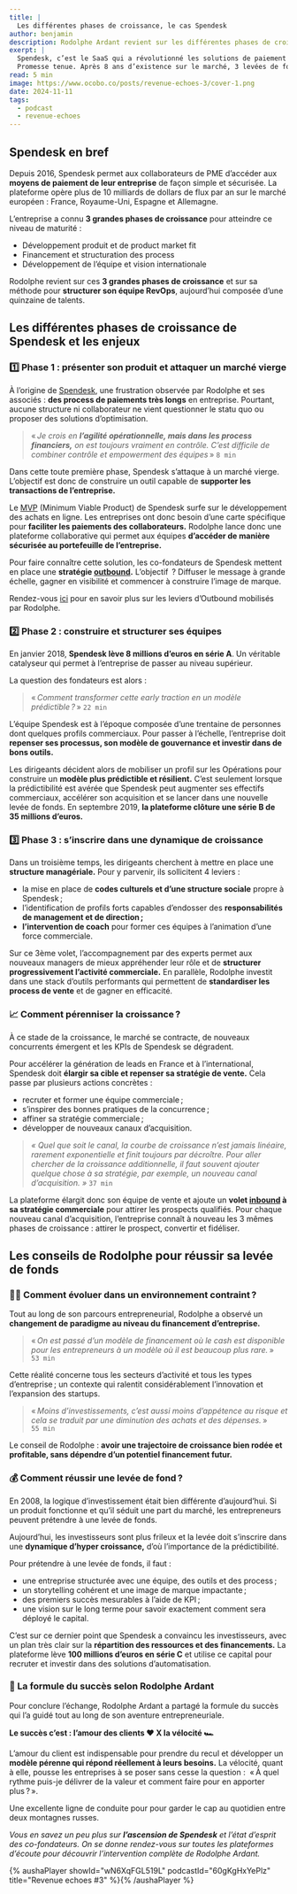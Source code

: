 ```yaml
---
title: |
  Les différentes phases de croissance, le cas Spendesk
author: benjamin
description: Rodolphe Ardant revient sur les différentes phases de croissance qui ont jalonné l’ascension de Spendesk.
exerpt: |
  Spendesk, c’est le SaaS qui a révolutionné les solutions de paiement en entreprise. Co-fondée par Rodolphe Ardant en 2016, la plateforme a pour mission de libérer les entreprises et les collaborateurs du processus complexe de gestion des dépenses au travail tout en fournissant 100 % de contrôle aux équipes financières.
  Promesse tenue. Après 8 ans d’existence sur le marché, 3 levées de fonds et plus 140 000 utilisateurs, Spendesk est la 26ème licorne française. Au micro de Revenue Echoes, Rodolphe est venu raconter les grandes étapes de la croissance par le prisme du Revenue.
read: 5 min
image: https://www.ocobo.co/posts/revenue-echoes-3/cover-1.png
date: 2024-11-11
tags:
  - podcast
  - revenue-echoes
---
```

## Spendesk en bref

Depuis 2016, Spendesk permet aux collaborateurs de PME d’accéder aux **moyens de paiement de leur entreprise** de façon simple et sécurisée. La plateforme opère plus de 10 milliards de dollars de flux par an sur le marché européen : France, Royaume-Uni, Espagne et Allemagne.

L’entreprise a connu **3 grandes phases de croissance** pour atteindre ce niveau de maturité :

- Développement produit et de product market fit
- Financement et structuration des process
- Développement de l’équipe et vision internationale

Rodolphe revient sur ces **3 grandes phases de croissance** et sur sa méthode pour **structurer son équipe RevOps**, aujourd’hui composée d’une quinzaine de talents.

## Les différentes phases de croissance de Spendesk et les enjeux

### 1️⃣ Phase 1 : présenter son produit et attaquer un marché vierge

À l’origine de [Spendesk](https://www.spendesk.com/fr/about/), une frustration observée par Rodolphe et ses associés : **des process de paiements très longs** en entreprise. Pourtant, aucune structure ni collaborateur ne vient questionner le statu quo ou proposer des solutions d’optimisation.

> « *Je crois en **l’agilité opérationnelle, mais dans les process financiers,** on est toujours vraiment en contrôle. C’est difficile de combiner contrôle et empowerment des équipes* » `8 min`
>

Dans cette toute première phase, Spendesk s’attaque à un marché vierge. L’objectif est donc de construire un outil capable de **supporter les transactions de l’entreprise.**

Le [MVP](https://thetribe.io/glossaire-mvp-methode-minimum-viable-product/) (Minimum Viable Product) de Spendesk surfe sur le développement des achats en ligne. Les entreprises ont donc besoin d’une carte spécifique pour **faciliter les paiements des collaborateurs.** Rodolphe lance donc une plateforme collaborative qui permet aux équipes **d’accéder de manière sécurisée au portefeuille de l’entreprise.**

Pour faire connaître cette solution, les co-fondateurs de Spendesk mettent en place une **stratégie [outbound](https://blog.hubspot.fr/marketing/outbound-marketing).** L’objectif  ? Diffuser le message à grande échelle, gagner en visibilité et commencer à construire l’image de marque.

Rendez-vous [ici](https://www.notion.so/Comment-structurer-progressivement-son-quipe-Revenue-les-conseils-des-Rodolphe-1813e6cbc84580319bedf47784dd17e1?pvs=21) pour en savoir plus sur les leviers d’Outbound mobilisés par Rodolphe.

### 2️⃣ Phase 2 : construire et structurer ses équipes

En janvier 2018, **Spendesk lève 8 millions d’euros en série A**. Un véritable catalyseur qui permet à l’entreprise de passer au niveau supérieur.

La question des fondateurs est alors :

> « *Comment transformer cette early traction en un modèle prédictible ?* » `22 min`
>

L’équipe Spendesk est à l’époque composée d’une trentaine de personnes dont quelques profils commerciaux. Pour passer à l’échelle, l’entreprise doit **repenser ses processus, son modèle de gouvernance et investir dans de bons outils.**

Les dirigeants décident alors de mobiliser un profil sur les Opérations pour construire un **modèle plus prédictible et résilient.** C’est seulement lorsque la prédictibilité est avérée que Spendesk peut augmenter ses effectifs commerciaux, accélérer son acquisition et se lancer dans une nouvelle levée de fonds. En septembre 2019, **la plateforme clôture une série B de 35 millions d’euros.**

### 3️⃣ Phase 3 : s’inscrire dans une dynamique de croissance

Dans un troisième temps, les dirigeants cherchent à mettre en place une **structure managériale.** Pour y parvenir, ils sollicitent 4 leviers :

- la mise en place de **codes culturels et d’une structure sociale** propre à Spendesk ;
- l’identification de profils forts capables d’endosser des **responsabilités de management et de direction ;**
- **l’intervention de coach** pour former ces équipes à l’animation d’une force commerciale.

Sur ce 3ème volet, l’accompagnement par des experts permet aux nouveaux managers de mieux appréhender leur rôle et de **structurer progressivement l’activité commerciale.** En parallèle, Rodolphe investit dans une stack d’outils performants qui permettent de **standardiser les process de vente** et de gagner en efficacité.

### 📈 Comment pérenniser la croissance ?

À ce stade de la croissance, le marché se contracte, de nouveaux concurrents émergent et les KPIs de Spendesk se dégradent.

Pour accélérer la génération de leads en France et à l’international, Spendesk doit **élargir sa cible et repenser sa stratégie de vente.** Cela passe par plusieurs actions concrètes :

- recruter et former une équipe commerciale ;
- s’inspirer des bonnes pratiques de la concurrence ;
- affiner sa stratégie commerciale ;
- développer de nouveaux canaux d’acquisition.

> *« Quel que soit le canal, la courbe de croissance n’est jamais linéaire, rarement exponentielle et finit toujours par décroître. Pour aller chercher de la croissance additionnelle, il faut souvent ajouter quelque chose à sa stratégie, par exemple, un nouveau canal d’acquisition. »* `37 min`
>

La plateforme élargit donc son équipe de vente et ajoute un **volet [inbound](https://www.hubspot.fr/inbound-marketing) à sa stratégie commerciale** pour attirer les prospects qualifiés. Pour chaque nouveau canal d’acquisition, l’entreprise connaît à nouveau les 3 mêmes phases de croissance : attirer le prospect, convertir et fidéliser.

## Les conseils de Rodolphe pour réussir sa levée de fonds

### 🧘🏻 Comment évoluer dans un environnement contraint ?

Tout au long de son parcours entrepreneurial, Rodolphe a observé un **changement de paradigme au niveau du financement d’entreprise.**

> « *On est passé d’un modèle de financement où le cash est disponible pour les entrepreneurs à un modèle où il est beaucoup plus rare.* » `53 min`
>

Cette réalité concerne tous les secteurs d’activité et tous les types d’entreprise ; un contexte qui ralentit considérablement l’innovation et l’expansion des startups.

> « *Moins d’investissements, c’est aussi moins d’appétence au risque et cela se traduit par une diminution des achats et des dépenses.* » `55 min`
>

Le conseil de Rodolphe : **avoir une trajectoire de croissance bien rodée et profitable, sans dépendre d’un potentiel financement futur.**

### 💰 Comment réussir une levée de fond ?

En 2008, la logique d’investissement était bien différente d’aujourd’hui. Si un produit fonctionne et qu’il séduit une part du marché, les entrepreneurs peuvent prétendre à une levée de fonds.

Aujourd’hui, les investisseurs sont plus frileux et la levée doit s’inscrire dans une **dynamique d’hyper croissance,** d’où l’importance de la prédictibilité.

Pour prétendre à une levée de fonds, il faut :

- une entreprise structurée avec une équipe, des outils et des process ;
- un storytelling cohérent et une image de marque impactante ;
- des premiers succès mesurables à l’aide de KPI ;
- une vision sur le long terme pour savoir exactement comment sera déployé le capital.

C’est sur ce dernier point que Spendesk a convaincu les investisseurs, avec un plan très clair sur la **répartition des ressources et des financements.** La plateforme lève **100 millions d’euros en série C** et utilise ce capital pour recruter et investir dans des solutions d’automatisation.

### 🧮 La formule du succès selon Rodolphe Ardant

Pour conclure l’échange, Rodolphe Ardant a partagé la formule du succès qui l’a guidé tout au long de son aventure entrepreneuriale.

**Le succès c’est : l’amour des clients ❤️ X la vélocité 🏎️**

L’amour du client est indispensable pour prendre du recul et développer un **modèle pérenne qui répond réellement à leurs besoins.** La vélocité, quant à elle, pousse les entreprises à se poser sans cesse la question :  « À quel rythme puis-je délivrer de la valeur et comment faire pour en apporter plus ? ».

Une excellente ligne de conduite pour pour garder le cap au quotidien entre deux montagnes russes.

*Vous en savez un peu plus sur **l’ascension de Spendesk** et l’état d’esprit des co-fondateurs. On se donne rendez-vous sur toutes les plateformes d’écoute pour découvrir l’intervention complète de Rodolphe Ardant.*


{% aushaPlayer showId="wN6XqFGL519L" podcastId="60gKgHxYePlz" title="Revenue echoes #3" %}{% /aushaPlayer %}
